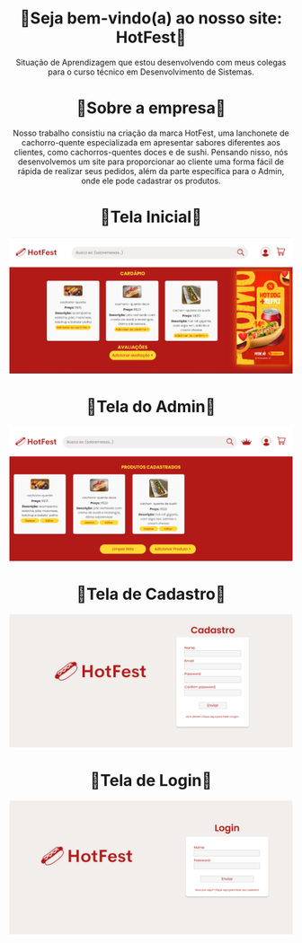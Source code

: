 <h1 align = center>🌭Seja bem-vindo(a) ao nosso site: HotFest🌭</h1>
<p align = center>Situação de Aprendizagem que estou desenvolvendo com meus colegas para o curso técnico em Desenvolvimento de Sistemas.</p>

<h1 align = center>🌭Sobre a empresa🌭</h1>

<p align = center>Nosso trabalho consistiu na criação da marca HotFest, uma lanchonete de cachorro-quente especializada em apresentar sabores diferentes aos clientes, como cachorros-quentes doces e de sushi. Pensando nisso, nós desenvolvemos um site para proporcionar ao cliente uma forma fácil de rápida de realizar seus pedidos, além da parte específica para o Admin, onde ele pode cadastrar os produtos. </p>

<h1 align = center>🌭Tela Inicial🌭</h1>
<img src="/hotFestPrints/hotFestPrint-telaInicial.png">

<h1 align = center>🌭Tela do Admin🌭</h1>
<img src="/hotFestPrints/hotFestPrint-telaAdmin.png">

<h1 align = center>🌭Tela de Cadastro🌭</h1>
<img src="/hotFestPrints/hotFestPrint-telaCadastro.png">

<h1 align = center>🌭Tela de Login🌭</h1>
<img src="/hotFestPrints/hotFestPrint-telaLogin.png">
